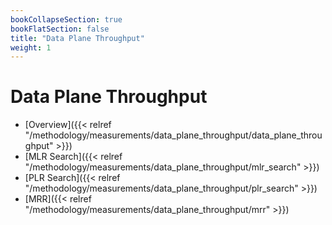 ```yaml
---
bookCollapseSection: true
bookFlatSection: false
title: "Data Plane Throughput"
weight: 1
---
```


# Data Plane Throughput

- [Overview]({{< relref "/methodology/measurements/data_plane_throughput/data_plane_throughput" >}})
- [MLR Search]({{< relref "/methodology/measurements/data_plane_throughput/mlr_search" >}})
- [PLR Search]({{< relref "/methodology/measurements/data_plane_throughput/plr_search" >}})
- [MRR]({{< relref "/methodology/measurements/data_plane_throughput/mrr" >}})